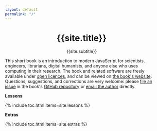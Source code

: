 ```yaml
---
layout: default
permalink: "/"
---
```

<div align="center">
  <h1>{{site.title}}</h1>
  <p>{{site.subtitle}}</p>
</div>

This short book is an introduction to modern JavaScript
for scientists, engineers, librarians, digital humanists,
and anyone else who uses computing in their research.
The book and related software are freely available under [open licences]({{site.data.links.license}}),
and can be viewed on [the book's website]({{site.data.links.site}}).
Questions, suggestions, and corrections are very welcome:
please [file an issue]({{site.data.links.issues}})
in the book's [GitHub repository]({{site.data.links.repo}})
or [email the author]({{site.data.links.email}}) directly.

<div class="row">
  <div class="col-sm-6">
    <p><strong>Lessons</strong></p>
    {% include toc.html items=site.lessons %}
  </div>
  <div class="col-sm-6">
    <p><strong>Extras</strong></p>
    {% include toc.html items=site.extras %}
  </div>
</div>
